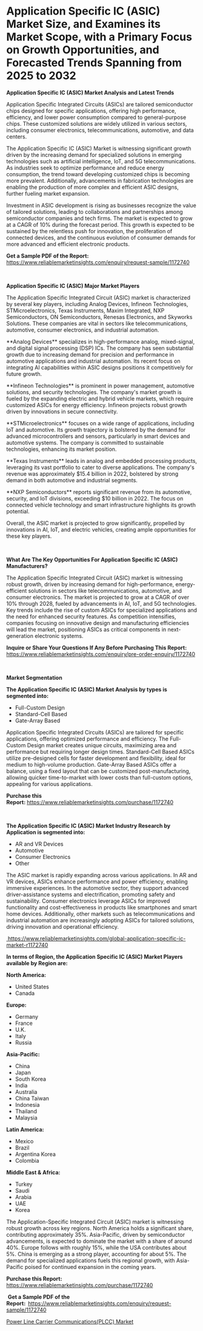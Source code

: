 <p><h1>Application Specific IC (ASIC) Market Size, and Examines its Market Scope, with a Primary Focus on Growth Opportunities, and Forecasted Trends Spanning from 2025 to 2032</h1></p><p><strong>Application Specific IC (ASIC) Market Analysis and Latest Trends</strong></p>
<p><p>Application Specific Integrated Circuits (ASICs) are tailored semiconductor chips designed for specific applications, offering high performance, efficiency, and lower power consumption compared to general-purpose chips. These customized solutions are widely utilized in various sectors, including consumer electronics, telecommunications, automotive, and data centers.</p><p>The Application Specific IC (ASIC) Market is witnessing significant growth driven by the increasing demand for specialized solutions in emerging technologies such as artificial intelligence, IoT, and 5G telecommunications. As industries seek to optimize performance and reduce energy consumption, the trend toward developing customized chips is becoming more prevalent. Additionally, advancements in fabrication technologies are enabling the production of more complex and efficient ASIC designs, further fueling market expansion.</p><p>Investment in ASIC development is rising as businesses recognize the value of tailored solutions, leading to collaborations and partnerships among semiconductor companies and tech firms. The market is expected to grow at a CAGR of 10% during the forecast period. This growth is expected to be sustained by the relentless push for innovation, the proliferation of connected devices, and the continuous evolution of consumer demands for more advanced and efficient electronic products.</p></p>
<p><strong>Get a Sample PDF of the Report:&nbsp;</strong> <a href="https://www.reliablemarketinsights.com/enquiry/request-sample/1172740?utm_campaign=2182&utm_medium=2&utm_source=Github&utm_content=ia&utm_term=06042025&utm_id=application-specific-ic-asic">https://www.reliablemarketinsights.com/enquiry/request-sample/1172740</a></p>
<p>&nbsp;</p>
<p><strong>Application Specific IC (ASIC) Major Market Players</strong></p>
<p><p>The Application Specific Integrated Circuit (ASIC) market is characterized by several key players, including Analog Devices, Infineon Technologies, STMicroelectronics, Texas Instruments, Maxim Integrated, NXP Semiconductors, ON Semiconductors, Renesas Electronics, and Skyworks Solutions. These companies are vital in sectors like telecommunications, automotive, consumer electronics, and industrial automation.</p><p>**Analog Devices** specializes in high-performance analog, mixed-signal, and digital signal processing (DSP) ICs. The company has seen substantial growth due to increasing demand for precision and performance in automotive applications and industrial automation. Its recent focus on integrating AI capabilities within ASIC designs positions it competitively for future growth.</p><p>**Infineon Technologies** is prominent in power management, automotive solutions, and security technologies. The company's market growth is fueled by the expanding electric and hybrid vehicle markets, which require customized ASICs for energy efficiency. Infineon projects robust growth driven by innovations in secure connectivity.</p><p>**STMicroelectronics** focuses on a wide range of applications, including IoT and automotive. Its growth trajectory is bolstered by the demand for advanced microcontrollers and sensors, particularly in smart devices and automotive systems. The company is committed to sustainable technologies, enhancing its market position.</p><p>**Texas Instruments** leads in analog and embedded processing products, leveraging its vast portfolio to cater to diverse applications. The company's revenue was approximately $15.4 billion in 2022, bolstered by strong demand in both automotive and industrial segments.</p><p>**NXP Semiconductors** reports significant revenue from its automotive, security, and IoT divisions, exceeding $10 billion in 2022. The focus on connected vehicle technology and smart infrastructure highlights its growth potential.</p><p>Overall, the ASIC market is projected to grow significantly, propelled by innovations in AI, IoT, and electric vehicles, creating ample opportunities for these key players.</p></p>
<p>&nbsp;</p>
<p><strong>What Are The Key Opportunities For Application Specific IC (ASIC) Manufacturers?</strong></p>
<p><p>The Application Specific Integrated Circuit (ASIC) market is witnessing robust growth, driven by increasing demand for high-performance, energy-efficient solutions in sectors like telecommunications, automotive, and consumer electronics. The market is projected to grow at a CAGR of over 10% through 2028, fueled by advancements in AI, IoT, and 5G technologies. Key trends include the rise of custom ASICs for specialized applications and the need for enhanced security features. As competition intensifies, companies focusing on innovative design and manufacturing efficiencies will lead the market, positioning ASICs as critical components in next-generation electronic systems.</p></p>
<p><strong>Inquire or Share Your Questions If Any Before Purchasing This Report:</strong> <a href="https://www.reliablemarketinsights.com/enquiry/pre-order-enquiry/1172740?utm_campaign=2182&utm_medium=2&utm_source=Github&utm_content=ia&utm_term=06042025&utm_id=application-specific-ic-asic">https://www.reliablemarketinsights.com/enquiry/pre-order-enquiry/1172740</a></p>
<p>&nbsp;</p>
<p><strong>Market Segmentation</strong></p>
<p><strong>The Application Specific IC (ASIC) Market Analysis by types is segmented into:</strong></p>
<p><ul><li>Full-Custom Design</li><li>Standard-Cell Based</li><li>Gate-Array Based</li></ul></p>
<p><p>Application Specific Integrated Circuits (ASICs) are tailored for specific applications, offering optimized performance and efficiency. The Full-Custom Design market creates unique circuits, maximizing area and performance but requiring longer design times. Standard-Cell Based ASICs utilize pre-designed cells for faster development and flexibility, ideal for medium to high-volume production. Gate-Array Based ASICs offer a balance, using a fixed layout that can be customized post-manufacturing, allowing quicker time-to-market with lower costs than full-custom options, appealing for various applications.</p></p>
<p><strong>Purchase this Report:&nbsp;</strong><a href="https://www.reliablemarketinsights.com/purchase/1172740?utm_campaign=2182&utm_medium=2&utm_source=Github&utm_content=ia&utm_term=06042025&utm_id=application-specific-ic-asic">https://www.reliablemarketinsights.com/purchase/1172740</a></p>
<p>&nbsp;</p>
<p><strong>The Application Specific IC (ASIC) Market Industry Research by Application is segmented into:</strong></p>
<p><ul><li>AR and VR Devices</li><li>Automotive</li><li>Consumer Electronics</li><li>Other</li></ul></p>
<p><p>The ASIC market is rapidly expanding across various applications. In AR and VR devices, ASICs enhance performance and power efficiency, enabling immersive experiences. In the automotive sector, they support advanced driver-assistance systems and electrification, promoting safety and sustainability. Consumer electronics leverage ASICs for improved functionality and cost-effectiveness in products like smartphones and smart home devices. Additionally, other markets such as telecommunications and industrial automation are increasingly adopting ASICs for tailored solutions, driving innovation and operational efficiency.</p></p>
<p><a href="https://www.reliablemarketinsights.com/global-application-specific-ic-market-r1172740?utm_campaign=2182&utm_medium=2&utm_source=Github&utm_content=ia&utm_term=06042025&utm_id=application-specific-ic-asic">&nbsp;https://www.reliablemarketinsights.com/global-application-specific-ic-market-r1172740</a></p>
<p><strong>In terms of Region, the Application Specific IC (ASIC) Market Players available by Region are:</strong></p>
<p>
    <p> <strong> North America: </strong>
        <ul>
            <li>United States</li>
            <li>Canada</li>
        </ul>
        </p> 
    <p> <strong> Europe: </strong>
        <ul>
            <li>Germany</li>
            <li>France</li>
            <li>U.K.</li>
            <li>Italy</li>
            <li>Russia</li>
        </ul>
        </p> 
    <p> <strong> Asia-Pacific: </strong>
        <ul>
            <li>China</li>
            <li>Japan</li>
            <li>South Korea</li>
            <li>India</li>
            <li>Australia</li>
            <li>China Taiwan</li>
            <li>Indonesia</li>
            <li>Thailand</li>
            <li>Malaysia</li>
        </ul>
        </p> 
    <p> <strong> Latin America: </strong>
        <ul>
            <li>Mexico</li>
            <li>Brazil</li>
            <li>Argentina Korea</li>
            <li>Colombia</li>
        </ul>
        </p> 
    <p> <strong> Middle East & Africa: </strong>
        <ul>
            <li>Turkey</li>
            <li>Saudi</li>
            <li>Arabia</li>
            <li>UAE</li>
            <li>Korea</li>
        </ul>
    </p>
    </p>
<p><p>The Application-Specific Integrated Circuit (ASIC) market is witnessing robust growth across key regions. North America holds a significant share, contributing approximately 35%. Asia-Pacific, driven by semiconductor advancements, is expected to dominate the market with a share of around 40%. Europe follows with roughly 15%, while the USA contributes about 5%. China is emerging as a strong player, accounting for about 5%. The demand for specialized applications fuels this regional growth, with Asia-Pacific poised for continued expansion in the coming years.</p></p>
<p><strong>Purchase this Report: </strong><a href="https://www.reliablemarketinsights.com/purchase/1172740?utm_campaign=2182&utm_medium=2&utm_source=Github&utm_content=ia&utm_term=06042025&utm_id=application-specific-ic-asic">https://www.reliablemarketinsights.com/purchase/1172740</a></p>
<p>&nbsp;<strong>Get a Sample PDF of the Report:&nbsp;&nbsp;</strong><a href="https://www.reliablemarketinsights.com/enquiry/request-sample/1172740?utm_campaign=2182&utm_medium=2&utm_source=Github&utm_content=ia&utm_term=06042025&utm_id=application-specific-ic-asic">https://www.reliablemarketinsights.com/enquiry/request-sample/1172740</a></p>
<p><strong></strong></p>
<p><p><a href="https://github.com/tona7vba/Market-Research-Report-List-1/blob/main/power-line-carrier-communicationsplcc-market.md?utm_campaign=2182&utm_medium=2&utm_source=Github&utm_content=ia&utm_term=06042025&utm_id=application-specific-ic-asic">Power Line Carrier Communications(PLCC) Market</a></p></p>